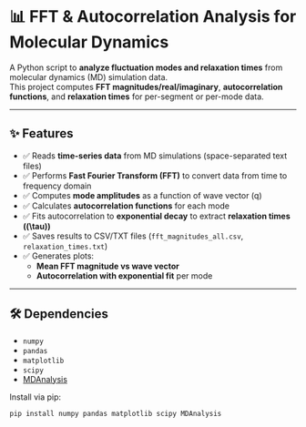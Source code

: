 # 📊 FFT & Autocorrelation Analysis for Molecular Dynamics

A Python script to **analyze fluctuation modes and relaxation times** from molecular dynamics (MD) simulation data.  
This project computes **FFT magnitudes/real/imaginary**, **autocorrelation functions**, and **relaxation times** for per-segment or per-mode data.

---

## ✨ Features

- ✅ Reads **time-series data** from MD simulations (space-separated text files)  
- ✅ Performs **Fast Fourier Transform (FFT)** to convert data from time to frequency domain  
- ✅ Computes **mode amplitudes** as a function of wave vector \(q\)  
- ✅ Calculates **autocorrelation functions** for each mode  
- ✅ Fits autocorrelation to **exponential decay** to extract **relaxation times (\(\tau\))**  
- ✅ Saves results to CSV/TXT files (`fft_magnitudes_all.csv`, `relaxation_times.txt`)  
- ✅ Generates plots:  
  - **Mean FFT magnitude vs wave vector**  
  - **Autocorrelation with exponential fit** per mode  

---

## 🛠️ Dependencies

- `numpy`  
- `pandas`  
- `matplotlib`  
- `scipy`  
- [MDAnalysis](https://www.mdanalysis.org/)  

Install via pip:

```bash
pip install numpy pandas matplotlib scipy MDAnalysis
